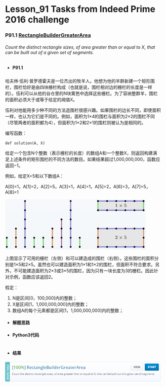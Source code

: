 # Lesson_91 Tasks from Indeed Prime 2016 challenge


### P91.1 [RectangleBuilderGreaterArea](https://app.codility.com/programmers/lessons/91-tasks_from_indeed_prime_2016_challenge/rectangle_builder_greater_area/) 

###### Count the distinct rectangle sizes, of area greater than or equal to X, that can be built out of a given set of segments.

* #### P91.1  


#####  

哈夫林·伍利·普罗德霍夫是一位杰出的牧羊人。他想为他的羊群新建一个矩形围栏，围栏恰好是由四块栅栏构成（也就是说，围栏相对边的栅栏的长度是一样的）。伍利可以从他的谷仓里的N块篱笆中选择这些栅栏。为了容纳整群羊，围栏的面积必须大于或等于给定的阈值X。

伍利对他能用多少种不同的方法造围栏很感兴趣。如果围栏的边长不同，即使面积一样，也认为它们是不同的。例如，面积为1×4的围栏与面积为2×2的围栏不同（尽管两者的面积都为4），但面积为1×2和2×1的围栏则被认为是相同的。

编写函数：
```
def solution(A, X)
```

给定一个包含N个整数（表示栅栏的长度）的数组A和一个整数X，则返回构建满足上述条件的矩形围栏的不同方法的数目。如果结果超过1,000,000,000，函数应返回−1。

例如，给定X=5和以下数组A：

A[0]=1，A[1]=2，A[2]=5，A[3]=1，A[4]=1，A[5]=2，A[6]=3，A[7]=5，A[8]=1

![image](https://github.com/Anfany/Codility-Lessons-By-Python3/blob/master/L91_Tasks%20from%20Indeed%20Prime%202016%20challenge/91.1.1.png)


上图显示了可用的栅栏（左侧）和可以建造成的围栏（右侧）。这些围栏的面积分别是1×5和2×5。虽然也可以建造面积为1×1和1×2的围栏，但面积不符合要求。另外，不可能建造面积为2×3或3×5的围栏，因为只有一块长度为3的栅栏。因此针对示例，函数应该返回2。

假定：
  1. N是区间[0，100,000]内的整数；
  2. X是区间[1，1,000,000,000]内的整数；
  3. 数组A的每个元素都是区间[1，1,000,000,000]内的整数；

 

* #### 解题思路


* #### Python3代码


```python


```


* #### 结果


![image](https://github.com/Anfany/Codility-Lessons-By-Python3/blob/master/L91_Tasks%20from%20Indeed%20Prime%202016%20challenge/91.1.png)
